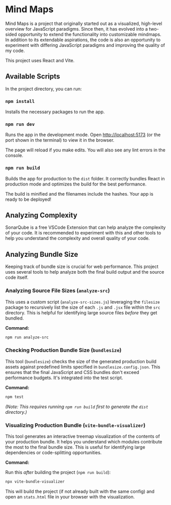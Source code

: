 # Mind Maps

Mind Maps is a project that originally started out as a visualized, high-level overview for JavaScript paradigms. Since then, it has evolved into a two-sided opportunity to extend the functionality into customizable mindmaps. In addition to its extendable aspirations, the code is also an opportunity to experiment with differing JavaScript paradigms and improving the quality of my code.

This project uses React and Vite.

## Available Scripts

In the project directory, you can run:

### `npm install`

Installs the necessary packages to run the app.

### `npm run dev`

Runs the app in the development mode.
Open [http://localhost:5173](http://localhost:5173) (or the port shown in the terminal) to view it in the browser.

The page will reload if you make edits.
You will also see any lint errors in the console.

### `npm run build`

Builds the app for production to the `dist` folder.
It correctly bundles React in production mode and optimizes the build for the best performance.

The build is minified and the filenames include the hashes.
Your app is ready to be deployed!



## Analyzing Complexity

SonarQube is a free VSCode Extension that can help analyze the complexity of your code. It is recommended to experiment with this and other tools to help you understand the complexity and overall quality of your code.

## Analyzing Bundle Size

Keeping track of bundle size is crucial for web performance. This project uses several tools to help analyze both the final build output and the source code itself.

### Analyzing Source File Sizes (`analyze-src`)

This uses a custom script (`analyze-src-sizes.js`) leveraging the `filesize` package to recursively list the size of each `.js` and `.jsx` file within the `src` directory. This is helpful for identifying large source files *before* they get bundled.

**Command:**

```bash
npm run analyze-src
```

### Checking Production Bundle Size (`bundlesize`)

This tool (`bundlesize`) checks the size of the generated production build assets against predefined limits specified in `bundlesize.config.json`. This ensures that the final JavaScript and CSS bundles don't exceed performance budgets. It's integrated into the test script.

**Command:**

```bash
npm test
```

*(Note: This requires running `npm run build` first to generate the `dist` directory.)*

### Visualizing Production Bundle (`vite-bundle-visualizer`)

This tool generates an interactive treemap visualization of the contents of your production bundle. It helps you understand which modules contribute the most to the final bundle size. This is useful for identifying large dependencies or code-splitting opportunities.

**Command:**

Run this *after* building the project (`npm run build`):

```bash
npx vite-bundle-visualizer
```

This will build the project (if not already built with the same config) and open an `stats.html` file in your browser with the visualization.
